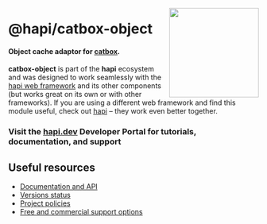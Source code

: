 <a href="https://hapi.dev"><img src="https://raw.githubusercontent.com/hapijs/assets/master/images/family.png" width="180px" align="right" /></a>

# @hapi/catbox-object

#### Object cache adaptor for [catbox](https://github.com/hapijs/catbox).

**catbox-object** is part of the **hapi** ecosystem and was designed to work seamlessly with the [hapi web framework](https://hapi.dev) and its other components (but works great on its own or with other frameworks). If you are using a different web framework and find this module useful, check out [hapi](https://hapi.dev) – they work even better together.

### Visit the [hapi.dev](https://hapi.dev) Developer Portal for tutorials, documentation, and support

## Useful resources

- [Documentation and API](https://hapi.dev/family/catbox-object/)
- [Versions status](https://hapi.dev/resources/status/#catbox-object)
- [Project policies](https://hapi.dev/policies/)
- [Free and commercial support options](https://hapi.dev/support/)

